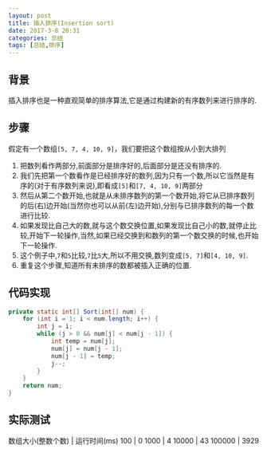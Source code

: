 ```yaml
---
layout: post
title: 插入排序(Insertion sort)
date: 2017-3-8 20:31
categories: 总结
tags: [总结,排序]
---
```

## 背景
插入排序也是一种直观简单的排序算法,它是通过构建新的有序数列来进行排序的.
## 步骤
假定有一个数组`[5, 7, 4, 10, 9]`，我们要把这个数组按从小到大排列
1. 把数列看作两部分,前面部分是排序好的,后面部分是还没有排序的.
2. 我们先把第一个数看作是已经排序好的数列,因为只有一个数,所以它当然是有序的(对于有序数列来说),即看成`[5]`和`[7, 4, 10, 9]`两部分
3. 然后从第二个数开始,也就是从未排序数列的第一个数开始,将它从已排序数列的后(右)边开始(当然你也可以从前(左)边开始),分别与已排序数列的每一个数进行比较.
4. 如果发现比自己大的数,就与这个数交换位置,如果发现比自己小的数,就停止比较,开始下一轮操作,当然,如果已经交换到和数列的第一个数交换的时候,也开始下一轮操作.
5. 这个例子中,`7`和`5`比较,`7`比`5`大,所以不用交换,数列变成`[5, 7]`和`[4, 10, 9]`.
6. 重复这个步骤,知道所有未排序的数都被插入正确的位置.

## 代码实现
```java
private static int[] Sort(int[] num) {
    for (int i = 1; i < num.length; i++) {
        int j = i;
        while (j > 0 && num[j] < num[j - 1]) {
            int temp = num[j];
            num[j] = num[j - 1];
            num[j - 1] = temp;
            j--;
        }
    }
    return num;
}
```
## 实际测试

数组大小(整数个数) | 运行时间(ms)
100 | 0
1000 | 4
10000 | 43
100000 | 3929